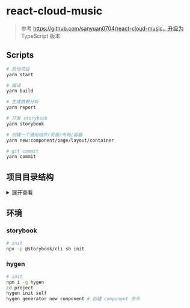 # react-cloud-music

> 参考 https://github.com/sanyuan0704/react-cloud-music，升级为 TypeScript 版本

## Scripts

```bash
# 启动项目
yarn start

# 编译
yarn build

# 生成依赖分析
yarn report

# 开发 storybook
yarn storybook

# 创建一个通用组件/页面/布局/容器
yarn new:component/page/layout/container

# git commit
yarn commit
```

## 项目目录结构

<details>
<summary>展开查看</summary>
<pre><code>
├── assets           图片字体等资源
│
├── components       公用组件
│
├── config           配置
│
├── constants        常量
│
├── containers       状态容器
│
├── events           事件 (通常用于 view 和 services/tools 的解耦)
│
├── layouts          布局
│
├── pages            页面
│
├── services         数据层 (网络数据/本地存储数据/mock 数据)
│
├── styles           样式
│
├── tools            工具
│
├── typings          类型定义
│
├── App.tsx          根组件
│
└── index.tsx        入口
</code></pre>
</details>

## 环境

### storybook

```bash
# init
npx -p @storybook/cli sb init
```

### hygen

```bash
# init
npm i -g hygen
cd project
hygen init self
hygen generator new component # 创建 component 命令
```
